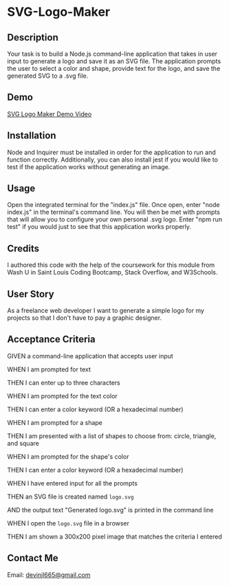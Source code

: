 # SVG-Logo-Maker

## Description

Your task is to build a Node.js command-line application that takes in user input to generate a logo and save it as an SVG file. The application prompts the user to select a color and shape, provide text for the logo, and save the generated SVG to a .svg file.

## Demo

<a href="https://drive.google.com/file/d/1WmeFNGabpkdXNlpin_2J1M4DQdxA3G3l/view?usp=drive_link">SVG Logo Maker Demo Video</a>

## Installation

Node and Inquirer must be installed in order for the application to run and function correctly. Additionally, you can also install jest if you would like to test if the application works without generating an image.

## Usage

Open the integrated terminal for the "index.js" file. Once open, enter "node index.js" in the terminal's command line. You will then be met with prompts that will allow you to configure your own personal .svg logo. Enter "npm run test" if you would just to see that this application works properly.

## Credits

I authored this code with the help of the coursework for this module from Wash U in Saint Louis Coding Bootcamp, Stack Overflow, and W3Schools. 

## User Story

As a freelance web developer I want to generate a simple logo for my projects so that I don't have to pay a graphic designer.


## Acceptance Criteria

GIVEN a command-line application that accepts user input

WHEN I am prompted for text

THEN I can enter up to three characters

WHEN I am prompted for the text color

THEN I can enter a color keyword (OR a hexadecimal number)

WHEN I am prompted for a shape

THEN I am presented with a list of shapes to choose from: circle, triangle, and square

WHEN I am prompted for the shape's color

THEN I can enter a color keyword (OR a hexadecimal number)

WHEN I have entered input for all the prompts

THEN an SVG file is created named `logo.svg`

AND the output text "Generated logo.svg" is printed in the command line

WHEN I open the `logo.svg` file in a browser

THEN I am shown a 300x200 pixel image that matches the criteria I entered

## Contact Me

Email: [devinjl665@gmail.com](mailto:devinjl665@gmail.com?subject=[GitHub]%20Source%20Han%20Sans)